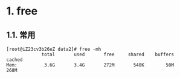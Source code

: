 # 1. free
## 1.1. 常用
```shell
[root@iZ23cv3b26eZ data2]# free -mh
             total       used       free     shared    buffers     cached
Mem:          3.6G       3.4G       272M       540K        50M       268M
```